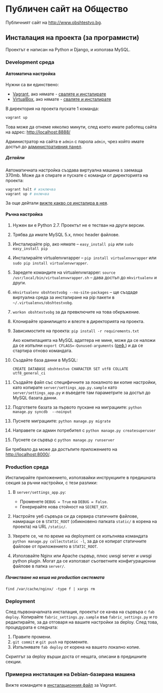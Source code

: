 # Публичен сайт на Общество

Публичният сайт на http://www.obshtestvo.bg.

## Инсталация на проекта (за програмисти)

Проектът е написан на Python и Django, и използва MySQL.

### Development среда
#### Автоматича настройка

Нужни са ви единствено:

 - [Vagrant](http://www.vagrantup.com/), ако нямате - [сваляте и инсталирате](
https://ww.vagrantup.com/downloads.html)
 - [VirtualBox](https://www.virtualbox.org/), ако нямате - [сваляте и инсталирате](https://www.virtualbox.org/wiki/Downloads)

В директория на проекта пускате 1 команда:

```sh
vagrant up
```

Това може да отнеме няколко минути, след което имате работещ сайта на адрес:  [http://localhost:8888/](http://localhost:8888/)

Администратор на сайта е `admin` с парола `admin`, чрез който имате достъп до [административния панел](http://localhost:8888/admin/).

##### Детайли
Автоматичната настройка създава виртуална машина s заемаща 370mb. Може да я спирате и пускате с команди от директорията на проекта:

```sh
vagrant halt # изключва
vagrant up # включва
```

За още дейтали [вижте какво се инсталира в нея](bootstrap.sh).

#### Ръчна настройка

1. Нужен ви е Python 2.7. Проектът не е тестван на други версии.
2. Трябва да имате MySQL 5.x, плюс header файлове.
3. Инсталирайте pip, ако нямате – `easy_install pip` или `sudo easy_install pip`
4. Инсталирайте virtualenvwrapper – `pip install virtualenvwrapper` или `sudo pip install virtualenvwrapper`.
5. Заредете командите на virtualenvwrapper: `source /usr/local/bin/virtualenvwrapper.sh` – дава достъп до `mkvirtualenv` и други.
6. `mkvirtualenv obshtestvobg --no-site-packages` – ще създаде виртуална среда за инсталиране на pip пакети в `~/.virtualenvs/obshtestvobg`.
7. `workon obshtestvobg` за да превключите на това обкръжение.
8. Клонирайте хранилището и влезте в директорията на проекта.
9. Зависимостите на проекта: `pip install -r requirements.txt`

    Ако компилацията на MySQL адаптера не мине, може да се наложи да се изпълни `export CFLAGS=-Qunused-arguments` ([реф.](http://stackoverflow.com/questions/22313407/clang-error-unknown-argument-mno-fused-madd-python-package-installation-fa)) и да се стартира отново командата.
10. Създайте база данни в MySQL:

        CREATE DATABASE obshtestvo CHARACTER SET utf8 COLLATE utf8_general_ci
11. Създайте файл със специфичните за локалното ви копие настройки, като копирате `server/settings_app.py.sample` като `server/settings_app.py` и въведете там параметрите за достъп до MySQL базата данни.
12. Подгответе базата за първото пускане на миграциите: `python manage.py syncdb  --noinput`
13. Пуснете миграциите: `python manage.py migrate`
14. Направете си админ потребител с `python manage.py createsuperuser`
15. Пуснете си сървър с `python manage.py runserver`

Би трябвало да може да достъпите приложението на [http://localhost:8000/](http://localhost:8000/).

### Production среда

Инсталирайте приложението, използвайки инструкциите в предишната секция за ръчни настройки, с тези разлики:

1. В `server/settings_app.py`:

	- Променете `DEBUG = True` на `DEBUG = False`.
	- Генерирайте нова стойност на `SECRET_KEY`.

2. Настройте уеб сървъра си да сервира статичните файлове, намиращи се в `STATIC_ROOT` (обикновено папката `static/` в корена на проекта) на URL `/static/`.
3. Уверете се, че по време на deployment се изпълнява командата `python manage.py collectstatic -l`, за да се копират статичните файлове от приложението в `STATIC_ROOT`.
4. Използвайте Nginx или Apache сървър, плюс uwsgi server и uwsgi python plugin. Могат да се използват съответните конфигурационни файлове в папка `server/`.

##### Почистване на кеша на production системата

```
find /var/cache/nginx/ -type f | xargs rm
```

### Deployment

След първоначалната инсталация, проектът се качва на сървъра с `fab deploy`. Копирайте `fabric_settings.py.sample` във `fabric_settings.py` и го редактирайте, за да отговаря на вашите настройки за deploy. След това, процедурата е следната:

1. Правите промени.
2. `git commit` и `git push` на промените.
3. Изпълнявате `fab deploy` от корена на вашето локално копие.

Скриптът за deploy върши доста от нещата, описани в предишните секции.

### Примерна инсталация на Debian-базирана машина

Вижте командите в [инсталационния файл](bootstrap.sh) за Vagrant.
